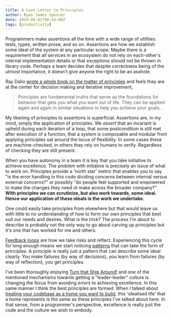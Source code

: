 ```yaml
---
title: A Love Letter to Principles
author: Ryan James Spencer
date: 2019-09-01T08:43:00Z
tags: [productivity]
---
```


Programmers make assertions all the time with a wide range of utilities: tests,
types, written prose, and so on. Assertions are how we establish some ideal of
the system at any particular scope. Maybe there is a requirement that all
services in an ecosystem do not rely on each-other's internal implementation
details or that exceptions should not be thrown in library code. Perhaps a team
decides that despite correctness being of the utmost importance, it doesn't give
anyone the right to be an asshole.

Ray Dalio [wrote a whole book on the matter of
principles](https://www.goodreads.com/book/show/34536488-principles) and feels
they are at the center for decision making and iterative improvement,

> Principles are fundamental truths that serve as the foundations for behavior
> that gets you what you want out of life. They can be applied again and again
> in similar situations to help you achieve your goals.

My likening of principles to assertions is superficial. Assertions are, in my
mind, simply the application of principles. We _assert_ that an invariant is
upheld during each iteration of a loop, that some postcondition is still met
after execution of a function, that a system is composable and modular from
applying principles sat around the locus of flexibility. In some cases these are
machine-checked, in others they rely on humans to verify. Regardless of checking
they are still present.

When you have autonomy in a team it is key that you take initiative to achieve
excellence. The problem with initiative is precisely an issue of what to work
on. Principles provide a 'north star' metric that enables you to say "is the
error handling in this code dividing concerns between internal versus external
concerns?" or possibly "do people feel supported and empowered to make the
changes they need ot make across the broader company?" **With principles we can
scrutinize, but also work towards, some ideal. Hence our application of these
ideals is the work we undertake.**

One could easily take principles from elsewhere but that would leave us with
little to no understanding of how to form our own principles that best suit our
needs and desires. What is the trick? The process I'm about to describe is
probably not the only way to go about carving up principles but it's one that
has worked for me and others.

[Feedback
loops](https://www.justanotherdot.com/posts/a_love_letter_to_feedback_loops.html)
are how we take risks and reflect. Experiencing this cycle for long enough means
we start noticing
[patterns](https://www.justanotherdot.com/posts/a_love_letter_to_patterns.html)
that can take the form of principles. A principle is really just a pattern that
can describe some ideal clearly. You make failures (by way of decisions), you
learn from failures (by way of reflection), you get principles.

I've been thoroughly enjoying [Turn that Ship
Around!](https://www.goodreads.com/book/show/16158601-turn-the-ship-around) and
one of the mentioned mechanisms towards getting a "leader-leader" culture is
changing the focus from avoiding errors to achieving excellence. In this same
manner I think the best principles are formed. When I talked about [treating
your codebase as a home you want to
build](https://www.justanotherdot.com/posts/make_a_home.html), this 'idealised
life' that a home represents is the same as these principles I've talked about
here. In that sense, from a programmer's perspective, excellence is really just
the code and the culture we wish to embody.
